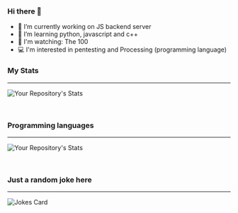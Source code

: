 ### Hi there 👋

- 🔭 I’m currently working on JS backend server
- 🌱 I’m learning python, javascript and c++
- 🌊 I'm watching: The 100
- 💻 I'm interested in pentesting and Processing (programming language)

<h3>My Stats</h3>
<hr style="height:2px;border-width:0;color:gray;background-color:gray"> 

![Your Repository's Stats](https://github-readme-stats.vercel.app/api?username=Y3llow45&show_icons=true)

<br>
<h3>Programming languages</h3>
<hr style="height:2px;border-width:0;color:gray;background-color:gray"> 

![Your Repository's Stats](https://github-readme-stats.vercel.app/api/top-langs/?username=Y3llow45&theme=blue-green)

<br>
<h3>Just a random joke here</h3>
<hr style="height:2px;border-width:0;color:gray;background-color:gray"> 
<img src="https://readme-jokes.vercel.app/api" alt="Jokes Card" theme="radical" />
